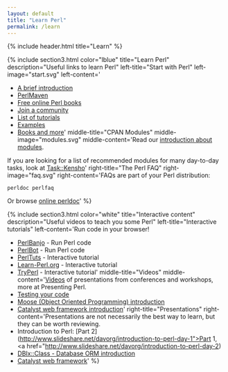```yaml
---
layout: default
title: "Learn Perl"
permalink: /learn
---
```



{% include header.html 
   title="Learn" 
%}

{% include section3.html
   color="lblue"
   title="Learn Perl"
   description="Useful links to learn Perl"
   left-title="Start with Perl"
   left-image="start.svg"
   left-content='
* [A brief introduction](https://perldoc.pl/perlintro.html)
* [PerlMaven](https://perlmaven.com)
* [Free online Perl books](/books)
* [Join a community](/community)
* [List of tutorials](http://perl-tutorial.org/)
* [Examples](/learn/examples)
* [Books and more](/media)'
   middle-title="CPAN Modules"
   middle-image="modules.svg"
   middle-content='Read our [introduction about modules](/learn/modules). 

If you are looking for a list of recommended modules for many day-to-day tasks, look at [Task::Kensho](https://metacpan.org/module/Task::Kensho)'
   right-title="The Perl FAQ"
   right-image="faq.svg"
   right-content='FAQs are part of your Perl distribution:
```
perldoc perlfaq
```

Or browse [online perldoc](https://perldoc.pl/)'
%}

{% include section3.html 
   color="white"
   title="Interactive content"
   description="Useful videos to teach you some Perl"
   left-title="Interactive tutorials"
   left-content='Run code in your browser!
* [PerlBanjo](https://perlbanjo.com/) - Run Perl code
* [PerlBot](https://perlbot.pl/) - Run Perl code
* [PerlTuts](http://perltuts.com/tutorials/quick-start/hello-world) - Interactive tutorial
* [Learn-Perl.org](https://www.learn-perl.org/) - Interactive tutorial
* [TryPerl](http://tryperl.pl/) - Interactive tutorial'
   middle-title="Videos"
   middle-content='[Videos](http://yapc.tv/) of presentations from conferences and workshops, more at Presenting Perl.
* [Testing your code](http://blip.tv/file/1887791/)
* [Moose (Object Oriented Programming) introduction](http://yapc.tv/2008/lpw/mike-whitaker-intro-moose/)
* [Catalyst web framework introduction](http://yapc.tv/2008/ipw/marcus_ramberg_-_introduction_to_catalyst/)'
   right-title="Presentations"
   right-content='Presentations are not necessarily the best way to learn, but they can be worth reviewing.
* Introduction to Perl: [Part 2](http://www.slideshare.net/davorg/introduction-to-perl-day-1">Part 1</a>, <a href="http://www.slideshare.net/davorg/introduction-to-perl-day-2)
* [DBIx::Class - Database ORM introduction](http://www.slideshare.net/ranguard/dbixclass-beginners-presentation)
* [Catalyst web framework](http://www.slideshare.net/dandv/introduction-to-catalyst-part-1?src=related_normal&rel=283100)'
%}

